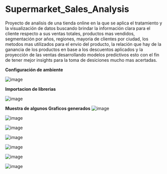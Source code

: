 # Supermarket_Sales_Analysis
Proyecto de analisis de una tienda online en la que se aplica el tratamiento y la visualización de datos buscando brindar la información clara para el cliente respecto a sus ventas totales, productos mas vendidos, segmentación por años, regiones, mayoria de clientes por ciudad, los metodos mas utilizados para el envio del producto, la relación que hay de la ganancia de los productos en base a los descuentos aplicados y la proyección de las ventas desarrollando modelos predictivos esto con el fin de tener mejor insights para la toma de desiciones mucho mas acertadas.

**Configuración de ambiente**

![image](https://github.com/NandoGi/Supermarket_Sales_Analysis/assets/112331034/18211954-a6db-4d37-a1ad-9a07ea535ce8)

**Importacion de librerias**

![image](https://github.com/NandoGi/Supermarket_Sales_Analysis/assets/112331034/bcecb54f-ec73-4cb2-88f5-d48781fbae79)

**Muestra de algunos Graficos generados**
![image](https://github.com/NandoGi/Supermarket_Sales_Analysis/assets/112331034/a56174f0-d58e-4868-b898-5937e6650a99)

![image](https://github.com/NandoGi/Supermarket_Sales_Analysis/assets/112331034/0a8bf7fe-9a21-43a0-96e2-b7af56e0c60b)

![image](https://github.com/NandoGi/Supermarket_Sales_Analysis/assets/112331034/896d7eec-d6b9-45a5-bb0a-af5568a93a6c)

![image](https://github.com/NandoGi/Supermarket_Sales_Analysis/assets/112331034/e47bfcdb-6138-4942-9e88-e47e998ebdd8)

![image](https://github.com/NandoGi/Supermarket_Sales_Analysis/assets/112331034/68a6220f-c0c6-4312-9a42-109e20b5ca2a)

![image](https://github.com/NandoGi/Supermarket_Sales_Analysis/assets/112331034/5aa897eb-00b5-43a4-90ee-e178e84f86ff)

![image](https://github.com/NandoGi/Supermarket_Sales_Analysis/assets/112331034/67586e9b-1ba7-4a67-a117-bf4f5a0973ef)










